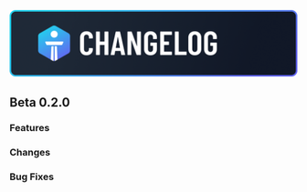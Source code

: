 ![Changelog](./readme_assets/banner-changelog.png)

## Beta 0.2.0

### Features

### Changes

### Bug Fixes
